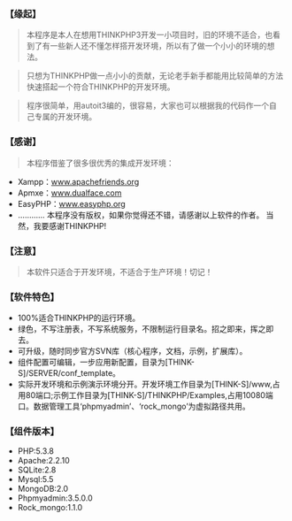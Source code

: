 ### 【缘起】 ###
> 本程序是本人在想用THINKPHP3开发一小项目时，旧的环境不适合，也看到了有一些新人还不懂怎样搭开发环境，所以有了做一个小小的环境的想法。

> 只想为THINKPHP做一点小小的贡献，无论老手新手都能用比较简单的方法快速搭起一个符合THINKPHP的开发环境。

> 程序很简单，用autoit3编的，很容易，大家也可以根据我的代码作一个自己专属的开发环境。

### 【感谢】 ###
> 本程序借鉴了很多很优秀的集成开发环境：
  * Xampp：www.apachefriends.org
  * Apmxe：www.dualface.com
  * EasyPHP：www.easyphp.org
  * …………
本程序没有版权，如果你觉得还不错，请感谢以上软件的作者。
当然，我要感谢THINKPHP!

### 【注意】 ###
> 本软件只适合于开发环境，不适合于生产环境！切记！

### 【软件特色】 ###
  * 100%适合THINKPHP的运行环境。
  * 绿色，不写注册表，不写系统服务，不限制运行目录名。招之即来，挥之即去。
  * 可升级，随时同步官方SVN库（核心程序，文档，示例，扩展库）。
  * 组件配置可编辑，一步应用新配置，目录为[THINK-S]/SERVER/conf\_template。
  * 实际开发环境和示例演示环境分开。开发环境工作目录为[THINK-S]/www,占用80端口;示例工作目录为[THINK-S]/THINKPHP/Examples,占用10080端口。数据管理工具‘phpmyadmin’、‘rock\_mongo’为虚拟路径共用。

### 【组件版本】 ###
  * PHP:5.3.8
  * Apache:2.2.10
  * SQLite:2.8
  * Mysql:5.5
  * MongoDB:2.0
  * Phpmyadmin:3.5.0.0
  * Rock\_mongo:1.1.0